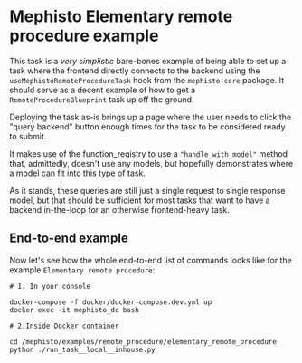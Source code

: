 <!---
  Copyright (c) Meta Platforms and its affiliates.
  This source code is licensed under the MIT license found in the
  LICENSE file in the root directory of this source tree.
-->

# Mephisto Elementary remote procedure example

This task is a _very simplistic_ bare-bones example of being able to set up a task where the frontend directly connects to the backend
using the `useMephistoRemoteProcedureTask` hook from the `mephisto-core` package.
It should serve as a decent example of how to get a `RemoteProcedureBlueprint` task up off the ground.

Deploying the task as-is brings up a page where the user needs to click the "query backend" button enough times
for the task to be considered ready to submit.

It makes use of the function_registry to use a `"handle_with_model"` method that, admittedly, doesn't use any models,
but hopefully demonstrates where a model can fit into this type of task.

As it stands, these queries are still just a single request to single response model,
but that should be sufficient for most tasks that want to have a backend in-the-loop for an otherwise frontend-heavy task.

## End-to-end example

Now let's see how the whole end-to-end list of commands looks like for the example `Elementary remote procedure`:

```shell
# 1. In your console

docker-compose -f docker/docker-compose.dev.yml up
docker exec -it mephisto_dc bash

# 2.Inside Docker container

cd /mephisto/examples/remote_procedure/elementary_remote_procedure
python ./run_task__local__inhouse.py
```
